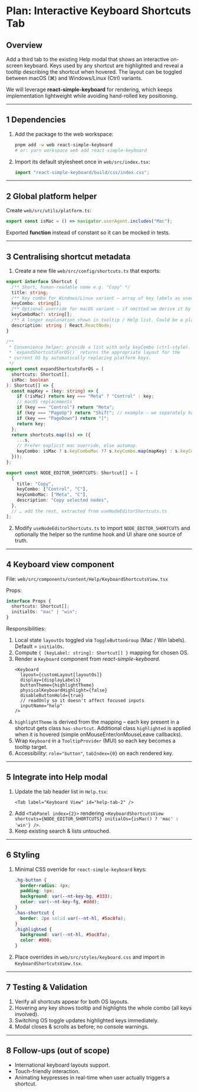 # Plan: Interactive Keyboard Shortcuts Tab

## Overview

Add a third tab to the existing Help modal that shows an interactive on-screen keyboard. Keys used by any shortcut are highlighted and reveal a tooltip describing the shortcut when hovered. The layout can be toggled between macOS (⌘) and Windows/Linux (Ctrl) variants.

We will leverage **react-simple-keyboard** for rendering, which keeps implementation lightweight while avoiding hand-rolled key positioning.

---

## 1 Dependencies

1. Add the package to the web workspace:
   ```bash
   pnpm add -w web react-simple-keyboard
   # or: yarn workspace web add react-simple-keyboard
   ```
2. Import its default stylesheet once in `web/src/index.tsx`:
   ```ts
   import "react-simple-keyboard/build/css/index.css";
   ```

---

## 2 Global platform helper

Create `web/src/utils/platform.ts`:

```ts
export const isMac = () => navigator.userAgent.includes("Mac");
```

Exported **function** instead of constant so it can be mocked in tests.

---

## 3 Centralising shortcut metadata

1. Create a new file `web/src/config/shortcuts.ts` that exports:

```ts
export interface Shortcut {
  /** Short, human-readable name e.g. "Copy" */
  title: string;
  /** Key combo for Windows/Linux variant – array of key labels as used by useCombo */
  keyCombo: string[];
  /** Optional override for macOS variant – if omitted we derive it by swapping ⌘/Ctrl & PgUp/PgDn-equivalents */
  keyComboMac?: string[];
  /** A longer explanation shown in tooltip / Help list. Could be a plain string or a React node for rich text. */
  description: string | React.ReactNode;
}

/**
 * Convenience helper: provide a list with only keyCombo (ctrl-style).
 * `expandShortcutsForOS()` returns the appropriate layout for the
 * current OS by automatically replacing platform keys.
 */
export const expandShortcutsForOS = (
  shortcuts: Shortcut[],
  isMac: boolean
): Shortcut[] => {
  const mapKey = (key: string) => {
    if (!isMac) return key === "Meta" ? "Control" : key;
    // macOS replacements
    if (key === "Control") return "Meta";
    if (key === "PageUp") return "Shift"; // example – we separately handle prev/next tab mapping
    if (key === "PageDown") return "]";
    return key;
  };
  return shortcuts.map((s) => ({
    ...s,
    // Prefer explicit mac override, else automap.
    keyCombo: isMac ? s.keyComboMac ?? s.keyCombo.map(mapKey) : s.keyCombo,
  }));
};

export const NODE_EDITOR_SHORTCUTS: Shortcut[] = [
  {
    title: "Copy",
    keyCombo: ["Control", "C"],
    keyComboMac: ["Meta", "C"],
    description: "Copy selected nodes",
  },
  // … add the rest, extracted from useNodeEditorShortcuts.ts
];
```

2. Modify `useNodeEditorShortcuts.ts` to import `NODE_EDITOR_SHORTCUTS` and optionally the helper so the runtime hook and UI share one source of truth.

---

## 4 Keyboard view component

File: `web/src/components/content/Help/KeyboardShortcutsView.tsx`

Props:

```ts
interface Props {
  shortcuts: Shortcut[];
  initialOs: "mac" | "win";
}
```

Responsibilities:

1. Local state `layoutOs` toggled via `ToggleButtonGroup` (Mac / Win labels). Default = `initialOs`.
2. Compute `{ [keyLabel: string]: Shortcut[] }` mapping for chosen OS.
3. Render a `Keyboard` component from _react-simple-keyboard_.
   ```tsx
   <Keyboard
     layout={customLayout[layoutOs]}
     display={displayLabels}
     buttonTheme={highlightTheme}
     physicalKeyboardHighlight={false}
     disableButtonHold={true}
     // readOnly so it doesn't affect focused inputs
     inputName="help"
   />
   ```
4. `highlightTheme` is derived from the mapping – each key present in a shortcut gets class `has-shortcut`. Additional class `highlighted` is applied when it is hovered (simple onMouseEnter/onMouseLeave callbacks).
5. Wrap `Keyboard` in a `TooltipProvider` (MUI) so each key becomes a tooltip target.
6. Accessibility: `role="button"`, `tabIndex={0}` on each rendered key.

---

## 5 Integrate into Help modal

1. Update the tab header list in `Help.tsx`:
   ```tsx
   <Tab label="Keyboard View" id="help-tab-2" />
   ```
2. Add `<TabPanel index={2}>` rendering `<KeyboardShortcutsView
  shortcuts={NODE_EDITOR_SHORTCUTS}
  initialOs={isMac() ? 'mac' : 'win'}
/>`.
3. Keep existing search & lists untouched.

---

## 6 Styling

1. Minimal CSS override for `react-simple-keyboard` keys:
   ```css
   .hg-button {
     border-radius: 4px;
     padding: 6px;
     background: var(--nt-key-bg, #333);
     color: var(--nt-key-fg, #ddd);
   }
   .has-shortcut {
     border: 2px solid var(--nt-hl, #5ac8fa);
   }
   .highlighted {
     background: var(--nt-hl, #5ac8fa);
     color: #000;
   }
   ```
2. Place overrides in `web/src/styles/keyboard.css` and import in `KeyboardShortcutsView.tsx`.

---

## 7 Testing & Validation

1. Verify all shortcuts appear for both OS layouts.
2. Hovering any key shows tooltip and highlights the whole combo (all keys involved).
3. Switching OS toggle updates highlighted keys immediately.
4. Modal closes & scrolls as before; no console warnings.

---

## 8 Follow-ups (out of scope)

- International keyboard layouts support.
- Touch-friendly interaction.
- Animating keypresses in real-time when user actually triggers a shortcut.
